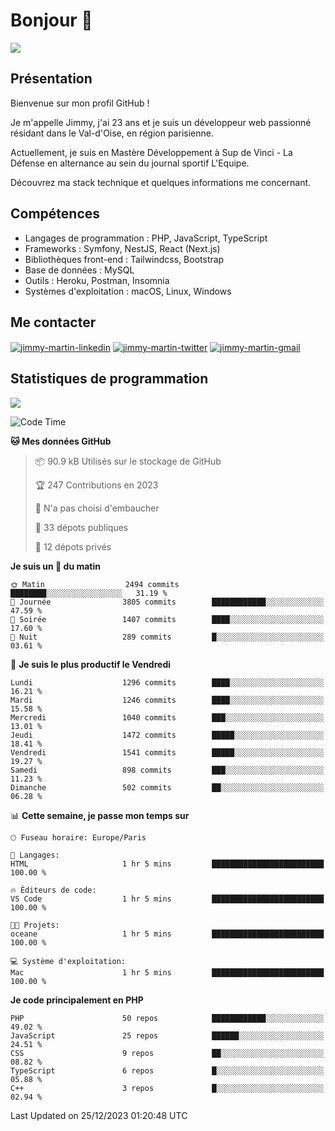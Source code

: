 # Bonjour 👋

![](https://komarev.com/ghpvc/?username=jimmy-martin&color=1a1b27)

## Présentation

Bienvenue sur mon profil GitHub !

Je m'appelle Jimmy, j'ai 23 ans et je suis un développeur web passionné résidant dans le Val-d'Oise, en région parisienne.

Actuellement, je suis en Mastère Développement à Sup de Vinci - La Défense en alternance au sein du journal sportif L'Equipe.

Découvrez ma stack technique et quelques informations me concernant.

## Compétences

- Langages de programmation : PHP, JavaScript, TypeScript
- Frameworks : Symfony, NestJS, React (Next.js)
- Bibliothèques front-end : Tailwindcss, Bootstrap
- Base de données : MySQL
- Outils : Heroku, Postman, Insomnia
- Systèmes d'exploitation : macOS, Linux, Windows

## Me contacter

<p>
<a href="https://www.linkedin.com/in/jimmy-martin-dev/" target="_blank"><img align="center" src="https://img.shields.io/badge/-LinkedIn-0077B5?style=for-the-badge&logo=Linkedin&logoColor=white" alt="jimmy-martin-linkedin"/></a>
<a href="https://twitter.com/jimmydev_" target="_blank"><img align="center" src="https://img.shields.io/badge/-Twitter-1DA1F2?style=for-the-badge&logo=Twitter&logoColor=white" alt="jimmy-martin-twitter"/></a>
<a href="mailto:jimmy.martin952@gmail.com" target="_blank"><img align="center" src="https://img.shields.io/badge/gmail-D14836?style=for-the-badge&logo=gmail&logoColor=white" alt="jimmy-martin-gmail"/></a>
</p>

## Statistiques de programmation

<a href="https://github-readme-stats.vercel.app/api/top-langs/?username=jimmy-martin&layout=compact">
  <img align="center" src="https://github-readme-stats.vercel.app/api/top-langs/?username=jimmy-martin&layout=compact"/>
</a>

<!--START_SECTION:waka-->
![Code Time](http://img.shields.io/badge/Code%20Time-1%2C937%20hrs%2031%20mins-blue)

**🐱 Mes données GitHub** 

> 📦 90.9 kB Utilisés sur le stockage de GitHub 
 > 
> 🏆 247 Contributions en 2023
 > 
> 🚫 N'a pas choisi d'embaucher
 > 
> 📜 33 dépots publiques 
 > 
> 🔑 12 dépots privés 
 > 
**Je suis un 🐤 du matin** 

```text
🌞 Matin                  2494 commits        ████████░░░░░░░░░░░░░░░░░   31.19 % 
🌆 Journée                3805 commits        ████████████░░░░░░░░░░░░░   47.59 % 
🌃 Soirée                 1407 commits        ████░░░░░░░░░░░░░░░░░░░░░   17.60 % 
🌙 Nuit                   289 commits         █░░░░░░░░░░░░░░░░░░░░░░░░   03.61 % 
```
📅 **Je suis le plus productif le Vendredi** 

```text
Lundi                    1296 commits        ████░░░░░░░░░░░░░░░░░░░░░   16.21 % 
Mardi                    1246 commits        ████░░░░░░░░░░░░░░░░░░░░░   15.58 % 
Mercredi                 1040 commits        ███░░░░░░░░░░░░░░░░░░░░░░   13.01 % 
Jeudi                    1472 commits        █████░░░░░░░░░░░░░░░░░░░░   18.41 % 
Vendredi                 1541 commits        █████░░░░░░░░░░░░░░░░░░░░   19.27 % 
Samedi                   898 commits         ███░░░░░░░░░░░░░░░░░░░░░░   11.23 % 
Dimanche                 502 commits         ██░░░░░░░░░░░░░░░░░░░░░░░   06.28 % 
```


📊 **Cette semaine, je passe mon temps sur** 

```text
🕑︎ Fuseau horaire: Europe/Paris

💬 Langages: 
HTML                     1 hr 5 mins         █████████████████████████   100.00 % 

🔥 Éditeurs de code: 
VS Code                  1 hr 5 mins         █████████████████████████   100.00 % 

🐱‍💻 Projets: 
oceane                   1 hr 5 mins         █████████████████████████   100.00 % 

💻 Système d'exploitation: 
Mac                      1 hr 5 mins         █████████████████████████   100.00 % 
```

**Je code principalement en PHP** 

```text
PHP                      50 repos            ████████████░░░░░░░░░░░░░   49.02 % 
JavaScript               25 repos            ██████░░░░░░░░░░░░░░░░░░░   24.51 % 
CSS                      9 repos             ██░░░░░░░░░░░░░░░░░░░░░░░   08.82 % 
TypeScript               6 repos             █░░░░░░░░░░░░░░░░░░░░░░░░   05.88 % 
C++                      3 repos             █░░░░░░░░░░░░░░░░░░░░░░░░   02.94 % 
```




 Last Updated on 25/12/2023 01:20:48 UTC
<!--END_SECTION:waka-->


